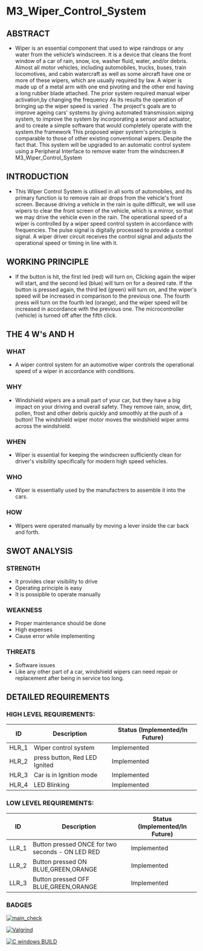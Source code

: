 # M3_Wiper_Control_System
## ABSTRACT
* Wiper is an essential component that used to wipe raindrops or any water from the vehicle’s windscreen. It is a device that cleans the front window of a car of rain,    snow, ice, washer fluid, water, and/or debris. Almost all motor vehicles, including automobiles, trucks, buses, train locomotives, and cabin watercraft as well as some aircraft have one or more of these wipers, which are usually required by law. A wiper is made up of a metal arm with one end pivoting and the other end having a long rubber blade attached. The prior system required manual wiper activation,by changing the frequency As its results the operation of bringing up the wiper speed is varied . The project's goals are to improve ageing cars' systems by giving automated transmission.wiping system, to improve the system by incorporating a sensor and actuator, and to create a simple software that would completely operate with the system.the framework This proposed wiper system's principle is comparable to those of other existing conventional wipers. Despite the fact that. This system will be upgraded to an automatic control system using a Peripheral Interface to remove water from the windscreen.# M3_Wiper_Control_System
## INTRODUCTION
* This Wiper Control System is utilised in all sorts of automobiles, and its primary function is to remove rain air drops from the vehicle's front screen. Because driving a vehicle in the rain is quite difficult, we will use wipers to clear the front screen of the vehicle, which is a mirror, so that we may drive the vehicle even in the rain. The operational speed of a wiper is controlled by a wiper speed control system in accordance with frequencies. The pulse signal is digitally processed to provide a control signal. A wiper driver circuit receives the control signal and adjusts the operational speed or timing in line with it.
## WORKING PRINCIPLE
* If the button is hit, the first led (red) will turn on, Clicking again  the wiper will start, and the second led (blue) will turn on for a desired rate. If the button is pressed again, the third led (green) will turn on, and the wiper's speed will be increased in comparison to the previous one. The fourth press will turn on the fourth led (orange), and the wiper speed will be increased in accordance with the previous one. The microcontroller (vehicle) is turned off after the fifth click.
## THE 4 W's AND H
### WHAT
* A wiper control system for an automotive wiper controls the operational speed of a wiper in accordance with conditions.
### WHY
* Windshield wipers are a small part of your car, but they have a big impact on your driving and overall safety. They remove rain, snow, dirt, pollen, frost and other debris quickly and smoothly at the push of a button! The windshield wiper motor moves the windshield wiper arms across the windshield. 
### WHEN
* Wiper is essential for keeping the windscreen sufficiently clean for driver's visibility specifically for modern high speed vehicles.
### WHO 
* Wiper is essentially used by the manufactrers to assemble it into the cars.
### HOW
* Wipers were operated manually by moving a lever inside the car back and forth.
## SWOT ANALYSIS
### STRENGTH
* It provides clear visibility to drive
* Operating principle is easy
* It is possipble to operate manually
### WEAKNESS
* Proper maintenance should be done
* High expenses
* Cause error while implementing
### THREATS
* Software issues
* Like any other part of a car, windshield wipers can need repair or replacement after being in service too long.
## DETAILED REQUIREMENTS
### HIGH LEVEL REQUIREMENTS:

|  ID   |  Description  |  Status (Implemented/In Future)  |
| ----  |  -----------  |  --------------------- |
| HLR_1 |  Wiper control system  |  Implemented  |
| HLR_2 |  press button, Red LED Ignited |  Implemented |
| HLR_3 |  Car is in Ignition mode  |  Implemented  |
| HLR_4 |  LED Blinking             |  Implemented  |

### LOW LEVEL REQUIREMENTS:

|  ID   |  Description  |  Status (Implemented/In Future)  |
| ----  |  -----------  |  --------------------- |
| LLR_1 |  Button pressed ONCE for two seconds - ON LED RED  |  Implemented  |
| LLR_2 |  Button pressed ON BLUE,GREEN,ORANGE |  Implemented |
| LLR_3 |  Button pressed OFF BLUE,GREEN,ORANGE |  Implemented |
### BADGES

[![main_check](https://github.com/SHIVApradee/M3_Wiper_Control_System/actions/workflows/c-cpp.yml/badge.svg)](https://github.com/SHIVApradee/M3_Wiper_Control_System/actions/workflows/c-cpp.yml)

[![Valgrind](https://github.com/SHIVApradee/M3_Wiper_Control_System/actions/workflows/valgrind.yml/badge.svg)](https://github.com/SHIVApradee/M3_Wiper_Control_System/actions/workflows/valgrind.yml)

[![C windows BUILD](https://github.com/SHIVApradee/M3_Wiper_Control_System/actions/workflows/windows.yml/badge.svg)](https://github.com/SHIVApradee/M3_Wiper_Control_System/actions/workflows/windows.yml)





